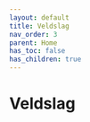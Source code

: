```yaml
---
layout: default
title: Veldslag
nav_order: 3
parent: Home
has_toc: false
has_children: true
---
```


# Veldslag